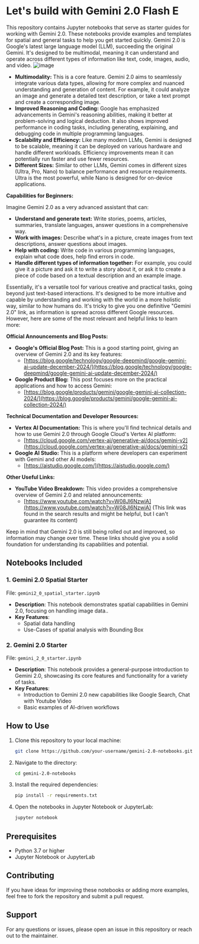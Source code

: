 # Let's build with Gemini 2.0 Flash E
This repository contains Jupyter notebooks that serve as starter guides for working with Gemini 2.0. These notebooks provide examples and templates for spatial and general tasks to help you get started quickly.
Gemini 2.0 is Google's latest large language model (LLM), succeeding the original Gemini. It's designed to be multimodal, meaning it can understand and operate across different types of information like text, code, images, audio, and video.
![image](https://github.com/user-attachments/assets/4935c8e1-3fc8-410f-8f75-60ed0ea0749c)



*   **Multimodality:** This is a core feature. Gemini 2.0 aims to seamlessly integrate various data types, allowing for more complex and nuanced understanding and generation of content. For example, it could analyze an image and generate a detailed text description, or take a text prompt and create a corresponding image.
*   **Improved Reasoning and Coding:** Google has emphasized advancements in Gemini's reasoning abilities, making it better at problem-solving and logical deduction. It also shows improved performance in coding tasks, including generating, explaining, and debugging code in multiple programming languages.
*   **Scalability and Efficiency:** Like many modern LLMs, Gemini is designed to be scalable, meaning it can be deployed on various hardware and handle different workloads. Efficiency improvements mean it can potentially run faster and use fewer resources.
*   **Different Sizes:** Similar to other LLMs, Gemini comes in different sizes (Ultra, Pro, Nano) to balance performance and resource requirements. Ultra is the most powerful, while Nano is designed for on-device applications.

**Capabilities for Beginners:**

Imagine Gemini 2.0 as a very advanced assistant that can:

*   **Understand and generate text:** Write stories, poems, articles, summaries, translate languages, answer questions in a comprehensive way.
*   **Work with images:** Describe what's in a picture, create images from text descriptions, answer questions about images.
*   **Help with coding:** Write code in various programming languages, explain what code does, help find errors in code.
*   **Handle different types of information together:** For example, you could give it a picture and ask it to write a story about it, or ask it to create a piece of code based on a textual description and an example image.

Essentially, it's a versatile tool for various creative and practical tasks, going beyond just text-based interactions. It's designed to be more intuitive and capable by understanding and working with the world in a more holistic way, similar to how humans do.
It's tricky to give you one definitive "Gemini 2.0" link, as information is spread across different Google resources. However, here are some of the most relevant and helpful links to learn more:

**Official Announcements and Blog Posts:**

*   **Google's Official Blog Post:** This is a good starting point, giving an overview of Gemini 2.0 and its key features:
    *   [https://blog.google/technology/google-deepmind/google-gemini-ai-update-december-2024/](https://blog.google/technology/google-deepmind/google-gemini-ai-update-december-2024/)
*   **Google Product Blog:** This post focuses more on the practical applications and how to access Gemini:
    *   [https://blog.google/products/gemini/google-gemini-ai-collection-2024/](https://blog.google/products/gemini/google-gemini-ai-collection-2024/)

**Technical Documentation and Developer Resources:**

*   **Vertex AI Documentation:** This is where you'll find technical details and how to use Gemini 2.0 through Google Cloud's Vertex AI platform:
    *   [https://cloud.google.com/vertex-ai/generative-ai/docs/gemini-v2](https://cloud.google.com/vertex-ai/generative-ai/docs/gemini-v2)
*   **Google AI Studio:** This is a platform where developers can experiment with Gemini and other AI models:
    *   [https://aistudio.google.com/](https://aistudio.google.com/)

**Other Useful Links:**

*   **YouTube Video Breakdown:** This video provides a comprehensive overview of Gemini 2.0 and related announcements:
    *   [https://www.youtube.com/watch?v=W08Jl6NzwiA](https://www.youtube.com/watch?v=W08Jl6NzwiA) (This link was found in the search results and might be helpful, but I can't guarantee its content)

Keep in mind that Gemini 2.0 is still being rolled out and improved, so information may change over time. These links should give you a solid foundation for understanding its capabilities and potential.



## Notebooks Included

### 1. **Gemini 2.0 Spatial Starter**
   File: `gemini2_0_spatial_starter.ipynb`
   
   - **Description**: This notebook demonstrates spatial capabilities in Gemini 2.0, focusing on handling image data..
   - **Key Features**:
     - Spatial data handling
     - Use-Cases of spatial analysis with Bounding Box 

### 2. **Gemini 2.0 Starter**
   File: `gemini_2_0_starter.ipynb`
   
   - **Description**: This notebook provides a general-purpose introduction to Gemini 2.0, showcasing its core features and functionality for a variety of tasks.
   - **Key Features**:
     - Introduction to Gemini 2.0 new capabilities like Google Search, Chat with Youtube Video
     - Basic examples of AI-driven workflows



## How to Use

1. Clone this repository to your local machine:
   ```bash
   git clone https://github.com/your-username/gemini-2.0-notebooks.git
   ```

2. Navigate to the directory:
   ```bash
   cd gemini-2.0-notebooks
   ```

3. Install the required dependencies:
   ```bash
   pip install -r requirements.txt
   ```

4. Open the notebooks in Jupyter Notebook or JupyterLab:
   ```bash
   jupyter notebook
   ```

## Prerequisites

- Python 3.7 or higher
- Jupyter Notebook or JupyterLab

## Contributing

If you have ideas for improving these notebooks or adding more examples, feel free to fork the repository and submit a pull request.

## Support

For any questions or issues, please open an issue in this repository or reach out to the maintainer.
